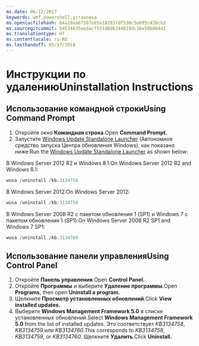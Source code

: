 ```yaml
---
ms.date: 06/12/2017
keywords: wmf,powershell,установка
ms.openlocfilehash: 64a29aa87507e65a182837df538c5e695c420cb3
ms.sourcegitcommit: 54534635eedacf531d8d6344019dc16a50b8b441
ms.translationtype: HT
ms.contentlocale: ru-RU
ms.lasthandoff: 05/17/2018
---
```

# <a name="uninstallation-instructions"></a><span data-ttu-id="f72f3-102">Инструкции по удалению</span><span class="sxs-lookup"><span data-stu-id="f72f3-102">Uninstallation Instructions</span></span>

## <a name="using-command-prompt"></a><span data-ttu-id="f72f3-103">Использование командной строки</span><span class="sxs-lookup"><span data-stu-id="f72f3-103">Using Command Prompt</span></span>
1.  <span data-ttu-id="f72f3-104">Откройте окно **Командная строка**.</span><span class="sxs-lookup"><span data-stu-id="f72f3-104">Open **Command Prompt.**</span></span>
2.  <span data-ttu-id="f72f3-105">Запустите [Windows Update Standalone Launcher](https://support.microsoft.com/en-us/kb/934307) (Автономное средство запуска Центра обновления Windows), как показано ниже:</span><span class="sxs-lookup"><span data-stu-id="f72f3-105">Run the [Windows Update Standalone Launcher](https://support.microsoft.com/en-us/kb/934307) as shown below:</span></span>

<span data-ttu-id="f72f3-106">В Windows Server 2012 R2 и Windows 8.1:</span><span class="sxs-lookup"><span data-stu-id="f72f3-106">On Windows Server 2012 R2 and Windows 8.1:</span></span>
```powershell
wusa /uninstall /kb:3134758
```
<span data-ttu-id="f72f3-107">В Windows Server 2012:</span><span class="sxs-lookup"><span data-stu-id="f72f3-107">On Windows Server 2012:</span></span>
```powershell
wusa /uninstall /kb:3134759
```
<span data-ttu-id="f72f3-108">В Windows Server 2008 R2 с пакетом обновления 1 (SP1) и Windows 7 с пакетом обновления 1 (SP1):</span><span class="sxs-lookup"><span data-stu-id="f72f3-108">On Windows Server 2008 R2 SP1 and Windows 7 SP1:</span></span>
```powershell
wusa /uninstall /kb:3134760
```

## <a name="using-control-panel"></a><span data-ttu-id="f72f3-109">Использование панели управления</span><span class="sxs-lookup"><span data-stu-id="f72f3-109">Using Control Panel</span></span>
1.  <span data-ttu-id="f72f3-110">Откройте **Панель управления**.</span><span class="sxs-lookup"><span data-stu-id="f72f3-110">Open **Control Panel.**</span></span>
2.  <span data-ttu-id="f72f3-111">Откройте **Программы** и выберите **Удаление программы**.</span><span class="sxs-lookup"><span data-stu-id="f72f3-111">Open **Programs**, then open **Uninstall a program.**</span></span>
3.  <span data-ttu-id="f72f3-112">Щелкните **Просмотр установленных обновлений**.</span><span class="sxs-lookup"><span data-stu-id="f72f3-112">Click **View installed updates.**</span></span>
4.  <span data-ttu-id="f72f3-113">Выберите **Windows Management Framework 5.0** в списке установленных обновлений.</span><span class="sxs-lookup"><span data-stu-id="f72f3-113">Select **Windows Management Framework 5.0** from the list of installed updates.</span></span> <span data-ttu-id="f72f3-114">Это соответствует *KB3134758*, *KB3134759* или *KB3134760*.</span><span class="sxs-lookup"><span data-stu-id="f72f3-114">This corresponds to *KB3134758*, *KB3134759*, or *KB3134760*.</span></span> <span data-ttu-id="f72f3-115">Щелкните **Удалить**.</span><span class="sxs-lookup"><span data-stu-id="f72f3-115">Click **Uninstall.**</span></span>
